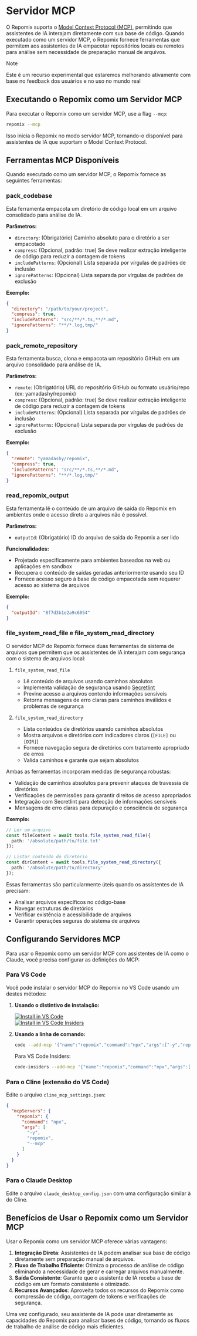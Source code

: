 # Servidor MCP

O Repomix suporta o [Model Context Protocol (MCP)](https://modelcontextprotocol.io), permitindo que assistentes de IA interajam diretamente com sua base de código. Quando executado como um servidor MCP, o Repomix fornece ferramentas que permitem aos assistentes de IA empacotar repositórios locais ou remotos para análise sem necessidade de preparação manual de arquivos.

> [!NOTE]  
> Este é um recurso experimental que estaremos melhorando ativamente com base no feedback dos usuários e no uso no mundo real

## Executando o Repomix como um Servidor MCP

Para executar o Repomix como um servidor MCP, use a flag `--mcp`:

```bash
repomix --mcp
```

Isso inicia o Repomix no modo servidor MCP, tornando-o disponível para assistentes de IA que suportam o Model Context Protocol.

## Ferramentas MCP Disponíveis

Quando executado como um servidor MCP, o Repomix fornece as seguintes ferramentas:

### pack_codebase

Esta ferramenta empacota um diretório de código local em um arquivo consolidado para análise de IA.

**Parâmetros:**
- `directory`: (Obrigatório) Caminho absoluto para o diretório a ser empacotado
- `compress`: (Opcional, padrão: true) Se deve realizar extração inteligente de código para reduzir a contagem de tokens
- `includePatterns`: (Opcional) Lista separada por vírgulas de padrões de inclusão
- `ignorePatterns`: (Opcional) Lista separada por vírgulas de padrões de exclusão

**Exemplo:**
```json
{
  "directory": "/path/to/your/project",
  "compress": true,
  "includePatterns": "src/**/*.ts,**/*.md",
  "ignorePatterns": "**/*.log,tmp/"
}
```

### pack_remote_repository

Esta ferramenta busca, clona e empacota um repositório GitHub em um arquivo consolidado para análise de IA.

**Parâmetros:**
- `remote`: (Obrigatório) URL do repositório GitHub ou formato usuário/repo (ex: yamadashy/repomix)
- `compress`: (Opcional, padrão: true) Se deve realizar extração inteligente de código para reduzir a contagem de tokens
- `includePatterns`: (Opcional) Lista separada por vírgulas de padrões de inclusão
- `ignorePatterns`: (Opcional) Lista separada por vírgulas de padrões de exclusão

**Exemplo:**
```json
{
  "remote": "yamadashy/repomix",
  "compress": true,
  "includePatterns": "src/**/*.ts,**/*.md",
  "ignorePatterns": "**/*.log,tmp/"
}
```

### read_repomix_output

Esta ferramenta lê o conteúdo de um arquivo de saída do Repomix em ambientes onde o acesso direto a arquivos não é possível.

**Parâmetros:**
- `outputId`: (Obrigatório) ID do arquivo de saída do Repomix a ser lido

**Funcionalidades:**
- Projetado especificamente para ambientes baseados na web ou aplicações em sandbox
- Recupera o conteúdo de saídas geradas anteriormente usando seu ID
- Fornece acesso seguro à base de código empacotada sem requerer acesso ao sistema de arquivos

**Exemplo:**
```json
{
  "outputId": "8f7d3b1e2a9c6054"
}
```

### file_system_read_file e file_system_read_directory

O servidor MCP do Repomix fornece duas ferramentas de sistema de arquivos que permitem que os assistentes de IA interajam com segurança com o sistema de arquivos local:

1. `file_system_read_file`
   - Lê conteúdo de arquivos usando caminhos absolutos
   - Implementa validação de segurança usando [Secretlint](https://github.com/secretlint/secretlint)
   - Previne acesso a arquivos contendo informações sensíveis
   - Retorna mensagens de erro claras para caminhos inválidos e problemas de segurança

2. `file_system_read_directory`
   - Lista conteúdos de diretórios usando caminhos absolutos
   - Mostra arquivos e diretórios com indicadores claros (`[FILE]` ou `[DIR]`)
   - Fornece navegação segura de diretórios com tratamento apropriado de erros
   - Valida caminhos e garante que sejam absolutos

Ambas as ferramentas incorporam medidas de segurança robustas:
- Validação de caminhos absolutos para prevenir ataques de travessia de diretórios
- Verificações de permissões para garantir direitos de acesso apropriados
- Integração com Secretlint para detecção de informações sensíveis
- Mensagens de erro claras para depuração e consciência de segurança

**Exemplo:**
```typescript
// Ler um arquivo
const fileContent = await tools.file_system_read_file({
  path: '/absolute/path/to/file.txt'
});

// Listar conteúdo do diretório
const dirContent = await tools.file_system_read_directory({
  path: '/absolute/path/to/directory'
});
```

Essas ferramentas são particularmente úteis quando os assistentes de IA precisam:
- Analisar arquivos específicos no código-base
- Navegar estruturas de diretórios
- Verificar existência e acessibilidade de arquivos
- Garantir operações seguras do sistema de arquivos

## Configurando Servidores MCP

Para usar o Repomix como um servidor MCP com assistentes de IA como o Claude, você precisa configurar as definições do MCP:

### Para VS Code

Você pode instalar o servidor MCP do Repomix no VS Code usando um destes métodos:

1. **Usando o distintivo de instalação:**

   [![Install in VS Code](https://img.shields.io/badge/VS_Code-VS_Code?style=flat-square&label=Install%20Server&color=0098FF)](vscode:mcp/install?%7B%22name%22%3A%22repomix%22%2C%22command%22%3A%22npx%22%2C%22args%22%3A%5B%22-y%22%2C%22repomix%22%2C%22--mcp%22%5D%7D)<br>
   [![Install in VS Code Insiders](https://img.shields.io/badge/VS_Code_Insiders-VS_Code_Insiders?style=flat-square&label=Install%20Server&color=24bfa5)](vscode-insiders:mcp/install?%7B%22name%22%3A%22repomix%22%2C%22command%22%3A%22npx%22%2C%22args%22%3A%5B%22-y%22%2C%22repomix%22%2C%22--mcp%22%5D%7D)

2. **Usando a linha de comando:**

   ```bash
   code --add-mcp '{"name":"repomix","command":"npx","args":["-y","repomix","--mcp"]}'
   ```

   Para VS Code Insiders:
   ```bash
   code-insiders --add-mcp '{"name":"repomix","command":"npx","args":["-y","repomix","--mcp"]}'
   ```

### Para o Cline (extensão do VS Code)

Edite o arquivo `cline_mcp_settings.json`:

```json
{
  "mcpServers": {
    "repomix": {
      "command": "npx",
      "args": [
        "-y",
        "repomix",
        "--mcp"
      ]
    }
  }
}
```

### Para o Claude Desktop

Edite o arquivo `claude_desktop_config.json` com uma configuração similar à do Cline.

## Benefícios de Usar o Repomix como um Servidor MCP

Usar o Repomix como um servidor MCP oferece várias vantagens:

1. **Integração Direta**: Assistentes de IA podem analisar sua base de código diretamente sem preparação manual de arquivos.
2. **Fluxo de Trabalho Eficiente**: Otimiza o processo de análise de código eliminando a necessidade de gerar e carregar arquivos manualmente.
3. **Saída Consistente**: Garante que o assistente de IA receba a base de código em um formato consistente e otimizado.
4. **Recursos Avançados**: Aproveita todos os recursos do Repomix como compressão de código, contagem de tokens e verificações de segurança.

Uma vez configurado, seu assistente de IA pode usar diretamente as capacidades do Repomix para analisar bases de código, tornando os fluxos de trabalho de análise de código mais eficientes.
